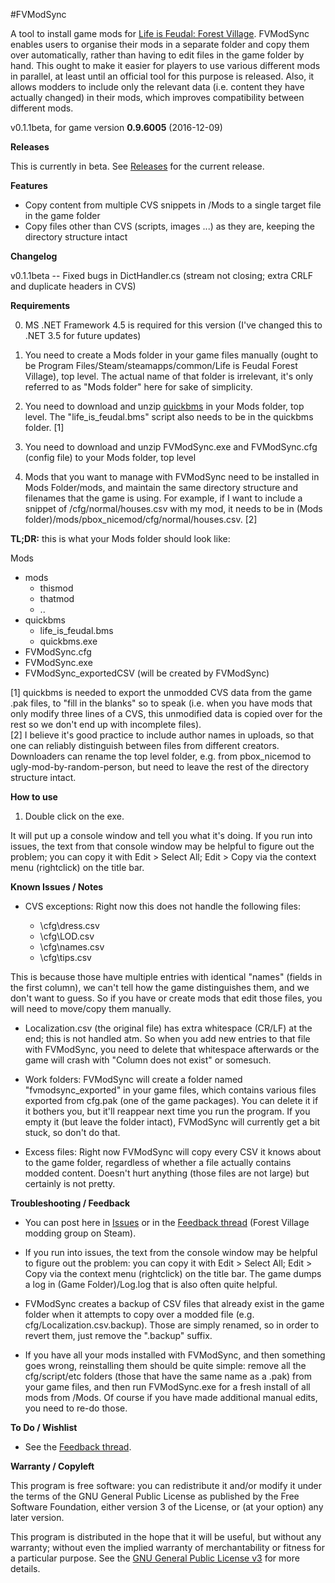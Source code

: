 #FVModSync

A tool to install game mods for [Life is Feudal: Forest Village]. FVModSync enables users to organise their mods in a separate folder and copy them over automatically, rather than having to edit files in the game folder by hand. This ought to make it easier for players to use various different mods in parallel, at least until an official tool for this purpose is released. Also, it allows modders to include only the relevant data (i.e. content they have actually changed) in their mods, which improves compatibility between different mods.

v0.1.1beta, for game version **0.9.6005** (2016-12-09)


**Releases**

This is currently in beta. See [Releases] for the current release.



**Features**

* Copy content from multiple CVS snippets in /Mods to a single target file in the game folder
* Copy files other than CVS (scripts, images ...) as they are, keeping the directory structure intact


**Changelog**

v0.1.1beta -- Fixed bugs in DictHandler.cs (stream not closing; extra CRLF and duplicate headers in CVS)



**Requirements**

0. MS .NET Framework 4.5 is required for this version (I've changed this to .NET 3.5 for future updates)

1. You need to create a Mods folder in your game files manually (ought to be Program Files/Steam/steamapps/common/Life is Feudal Forest Village), top level. The actual name of that folder is irrelevant, it's only referred to as "Mods folder" here for sake of simplicity.

2. You need to download and unzip [quickbms] in your Mods folder, top level. The "life_is_feudal.bms" script also needs to be in the quickbms folder. [1]

3. You need to download and unzip FVModSync.exe and FVModSync.cfg (config file) to your Mods folder, top level 

4. Mods that you want to manage with FVModSync need to be installed in Mods Folder/mods, and maintain the same directory structure and filenames that the game is using. For example, if I want to include a snippet of /cfg/normal/houses.csv with my mod, it needs to be in (Mods folder)/mods/pbox_nicemod/cfg/normal/houses.csv. [2] 

**TL;DR:** this is what your Mods folder should look like: 

Mods
* mods
    * thismod
    * thatmod
    * ..
* quickbms
    * life_is_feudal.bms
    * quickbms.exe
* FVModSync.cfg
* FVModSync.exe
* FVModSync_exportedCSV (will be created by FVModSync)


[1] quickbms is needed to export the unmodded CVS data from the game .pak files, to "fill in the blanks" so to speak (i.e. when you have mods that only modify three lines of a CVS, this unmodified data is copied over for the rest so we don't end up with incomplete files).  
[2] I believe it's good practice to include author names in uploads, so that one can reliably distinguish between files from different creators. Downloaders can rename the top level folder, e.g. from pbox_nicemod to ugly-mod-by-random-person, but need to leave the rest of the directory structure intact.


**How to use**

1. Double click on the exe. 

It will put up a console window and tell you what it's doing. If you run into issues, the text from that console window may be helpful to figure out the problem; you can copy it with Edit > Select All; Edit > Copy via the context menu (rightclick) on the title bar.


**Known Issues / Notes**

* CVS exceptions: Right now this does not handle the following files:

  * \cfg\dress.csv
  * \cfg\LOD.csv
  * \cfg\names.csv
  * \cfg\tips.csv

This is because those have multiple entries with identical "names" (fields in the first column), we can't tell how the game distinguishes them, and we don't want to guess. So if you have or create mods that edit those files, you will need to move/copy them manually.

* Localization.csv (the original file) has extra whitespace (CR/LF) at the end; this is not handled atm. So when you add new entries to that file with FVModSync, you need to delete that whitespace afterwards or the game will crash with "Column does not exist" or somesuch. 

* Work folders: FVModSync will create a folder named "fvmodsync_exported" in your game files, which contains various files exported from cfg.pak (one of the game packages). You can delete it if it bothers you, but it'll reappear next time you run the program. If you empty it (but leave the folder intact), FVModSync will currently get a bit stuck, so don't do that.

* Excess files: Right now FVModSync will copy every CSV it knows about to the game folder, regardless of whether a file actually contains modded content. Doesn't hurt anything (those files are not large) but certainly is not pretty.  


**Troubleshooting / Feedback**

* You can post here in [Issues] or in the [Feedback thread] (Forest Village modding group on Steam).

* If you run into issues, the text from the console window may be helpful to figure out the problem: you can copy it with Edit > Select All; Edit > Copy via the context menu (rightclick) on the title bar. The game dumps a log in (Game Folder)/Log.log that is also often quite helpful.

* FVModSync creates a backup of CSV files that already exist in the game folder when it attempts to copy over a modded file (e.g. cfg/Localization.csv.backup). Those are simply renamed, so in order to revert them, just remove the ".backup" suffix.

* If you have all your mods installed with FVModSync, and then something goes wrong, reinstalling them should be quite simple: remove all the cfg/script/etc folders (those that have the same name as a .pak) from your game files, and then run FVModSync.exe for a fresh install of all mods from /Mods. Of course if you have made additional manual edits, you need to re-do those.


**To Do / Wishlist**

* See the [Feedback thread].


**Warranty / Copyleft**

This program is free software: you can redistribute it and/or modify it under the terms of the GNU General Public License as published by the Free Software Foundation, either version 3 of the License, or (at your option) any later version.

This program is distributed in the hope that it will be useful, but without any warranty; without even the implied warranty of merchantability or fitness for a particular purpose. See the [GNU General Public License v3] for more details.


[Life is Feudal: Forest Village]: http://steamcommunity.com/app/496460/
[quickbms]: http://aluigi.altervista.org/quickbms.htm
[GNU General Public License v3]: https://www.gnu.org/licenses/gpl-3.0.txt
[Releases]: https://github.com/pboxx/FVModSync/releases
[Issues]: https://github.com/pboxx/FVModSync/issues
[Feedback thread]: http://steamcommunity.com/groups/ForestVillageModding/discussions/0/154643249631885475/
